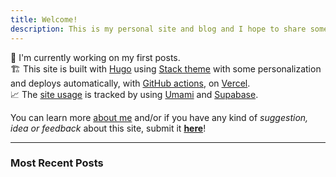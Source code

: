 ```yaml
---
title: Welcome!
description: This is my personal site and blog and I hope to share some interesting stuff out here 😉
---
```

📝 I'm currently working on my first posts. <br>
🏗️ This site is built with [Hugo](https://gohugo.io/) using [Stack theme](https://github.com/CaiJimmy/hugo-theme-stack) with some personalization and deploys automatically, with [GitHub actions](https://github.com/features/actions), on [Vercel](https://vercel.com/dashboard).<br>
📈 The [site usage](https://analytics.olich.me/share/wfXCrntx/personal-website) is tracked by using [Umami](https://umami.is/) and [Supabase](https://supabase.io/).

You can learn more [about me](/about-me) and/or if you have any kind of *suggestion, idea or feedback* about this site, submit it **[here](https://github.com/olich97/personal-website/issues/new)**!
***
### Most Recent Posts